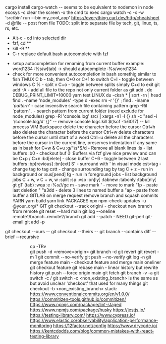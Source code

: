 cargo install cargo-watch -- seems to be equivalent to nodemon in node ecosys
-c clear the screen -x the cmd to exec
cargo watch -c -x -w 'src/bin' run --bin my_cool_app'
https://everything.curl.dev/http/cheatsheet
-d @file -- post from file
TODO: split into separate file by tech, git, linux, ts, rs, etc.
- Alt-c - cd into selected dir 
-  fzf, cd **<TAB>
- kill -9 **<TAB>
- C-r replace default bash autocomplete with fzf

* setup autocompletion for renaming from current buffer example:
word1234
:%s/w[tab] -> should autocomplete :%s/word1234
* check for more convenient autocompletion in bash somethig similar to fish
TMUX
C b - tab, then C+0 or C+1 to switch
C+l - toggle between windows
C % - split v
C+o - toggle between splits
simply C+d to exit
git add -A - add all file to the repo not only current folder as git add . do
DEBUG_PRINT_LIMIT=10000 yarn test
LINUX
du -cksh * | sort -rn | head
find . -name 'node_modules' -type d -exec rm -r '{}' \;
find . -iname '*pattern*' - case insensitive search file containing pattern
grep -Ril 'pattern' . - search pattern from current folder
(need exclude for node_modules)
grep -Rl 'console.log' src/ | xargs -n1 -I {} sh -c "sed -i '/console.log/d' {}" -- remove console logs
kill $(lsof -ti:6017) -- kill process
VIM
Backspace delete the character before the cursor
Ctrl+h also deletes the character before the cursor
Ctrl+w delete characters before the cursor until start of a word
Ctrl+u delete all the characters before the cursor in the current line, preserves indentation if any same as in bash for C+w & C+u
:g/^\s*$/d - Remove all blank lines
:ls - list buffers
:b0 - checkout buf 0
:Buffers via fzf give nice preview and can be C+p / C+n
:bd[elete] - close buffer
C+6 - toggle between 2 last buffers
:bp[revious]
:bn[ext]
S' - surround with ' in visual mode
cst<tag - change tag to tag
cstt - change surrounding tag by tag
C + z - run in background or :sus[pend]
fg - run in foreground
jobs - list background jobs
C + w, v
C + w, w
:split :sp <file> :vsp <file>
:on[ly]
:tabnew
:tabonly :tabo[nly]
gt gT (tab)
:wqa
:e <file>
:%s/<text>/<text>/gc
m<letter> - save mark
'<letter> - move to mark
"1p - paste last deletion
"<letter><action>
"a3dd - delete 3 lines to named buffer a
"ap - paste from buffer a
GITLAB
on merge request remove branch and squash commits
YARN
yarn build
yarn link
PACKAGES
npx npm-check-updates -u @your_org/*
GIT
git checkout --track origin/<branch> - checkout new branch from remote
git reset --hard main
git log --oneline remote1/branch..remote2/branch
git add --patch - NEED git-perl git-email
git add -p

git checkout --ours -- <file>
git checkout --theirs -- <file>
git branch --contains <hash>
diff --brief --recursive <dir> <dir>
cp -TRv <div> <div>
git push -d <remove=origin> <branch>
git branch -d <branch>
git revert <commit-hash-to-revert>
git revert -m 1 <merge-commit-hash>
git commit --no-verify
git push --no-verify
git log <branch> -n <number>
git merge feature main - checkout feature and merge main oneliner
git checkout feature git rebase main - linear history but rewrite history
git push --force origin main
git fetch <remote>
git branch -v -a
git switch -c <branch> <remote>/<branch>
git switch -c <non_existing_branch>
is the same as but avoid unclear 'checkout' that used for many things
git checkout -b <non_existing_branch>
stack:
https://www.conventionalcommits.org/en/v1.0.0/
https://commitizen-tools.github.io/commitizen/
https://www.npmjs.com/package/lint-staged
https://www.npmjs.com/package/husky
https://jestjs.io/
https://testing-library.com/
https://www.cypress.io/
https://www.elastic.co/observability/application-performance-monitoring
https://12factor.net/config
https://www.drycode.io/
https://kentcdodds.com/blog/common-mistakes-with-react-testing-library
